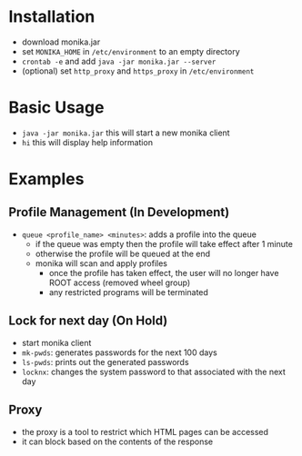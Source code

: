 # Installation

- download monika.jar
- set `MONIKA_HOME` in `/etc/environment` to an empty directory
- `crontab -e` and add `java -jar monika.jar --server`
- (optional) set `http_proxy` and `https_proxy` in `/etc/environment`

# Basic Usage

- `java -jar monika.jar` this will start a new monika client
- `hi` this will display help information

# Examples

## Profile Management (In Development)

- `queue <profile_name> <minutes>`: adds a profile into the queue
    - if the queue was empty then the profile will take effect after 1 minute
    - otherwise the profile will be queued at the end
    - monika will scan and apply profiles
        - once the profile has taken effect, the user will no longer have ROOT access (removed wheel group)
        - any restricted programs will be terminated

## Lock for next day (On Hold)

- start monika client
- `mk-pwds`: generates passwords for the next 100 days
- `ls-pwds`: prints out the generated passwords
- `locknx`: changes the system password to that associated with the next day

## Proxy

- the proxy is a tool to restrict which HTML pages can be accessed
- it can block based on the contents of the response
